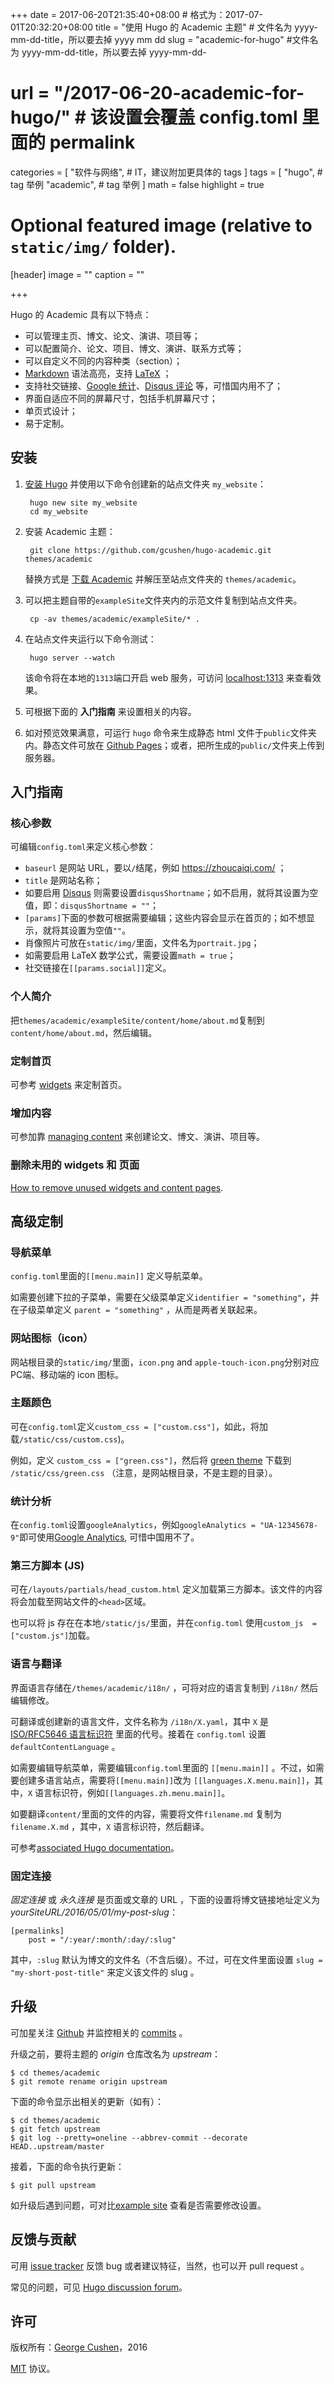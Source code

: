 +++
date = 2017-06-20T21:35:40+08:00 # 格式为：2017-07-01T20:32:20+08:00
title = "使用 Hugo 的 Academic 主题" # 文件名为 yyyy-mm-dd-title，所以要去掉 yyyy mm dd
slug = "academic-for-hugo" #文件名为 yyyy-mm-dd-title，所以要去掉 yyyy-mm-dd-
# url = "/2017-06-20-academic-for-hugo/" # 该设置会覆盖 config.toml 里面的 permalink 
categories = [
    "软件与网络", # IT，建议附加更具体的 tags
]
tags = [
    "hugo", # tag 举例
    "academic", # tag 举例
]
math = false
highlight = true

# Optional featured image (relative to `static/img/` folder).
[header]
image = ""
caption = ""

+++

Hugo 的 Academic 具有以下特点：

- 可以管理主页、博文、论文、演讲、项目等；
- 可以配置简介、论文、项目、博文、演讲、联系方式等；
- 可以自定义不同的内容种类（section）；
- [Markdown](post/writing-markdown-latex.md) 语法高亮，支持 [LaTeX](https://en.wikibooks.org/wiki/LaTeX/Mathematics) ；
- 支持社交链接、[Google 统计](https://analytics.google.com)、[Disqus 评论](https://disqus.com) 等，可惜国内用不了；
- 界面自适应不同的屏幕尺寸，包括手机屏幕尺寸；
- 单页式设计；
- 易于定制。

## 安装

1. [安装 Hugo](https://georgecushen.com/create-your-website-with-hugo/#installing-hugo) 并使用以下命令创建新的站点文件夹 `my_website`：

        hugo new site my_website
        cd my_website

2. 安装 Academic 主题：

        git clone https://github.com/gcushen/hugo-academic.git themes/academic

    替换方式是 [下载 Academic](https://github.com/gcushen/hugo-academic/archive/master.zip) 并解压至站点文件夹的 `themes/academic`。

3. 可以把主题自带的`exampleSite`文件夹内的示范文件复制到站点文件夹。<!--more-->

        cp -av themes/academic/exampleSite/* .

4. 在站点文件夹运行以下命令测试：

        hugo server --watch

    该命令将在本地的`1313`端口开启 web 服务，可访问 [localhost:1313](http://localhost:1313) 来查看效果。

5. 可根据下面的 **入门指南** 来设置相关的内容。

6. 如对预览效果满意，可运行 `hugo` 命令来生成静态 html 文件于`public`文件夹内。静态文件可放在 [Github Pages](https://georgecushen.com/create-your-website-with-hugo/)；或者，把所生成的`public/`文件夹上传到服务器。


## 入门指南

### 核心参数

可编辑`config.toml`来定义核心参数：

- `baseurl` 是网站 URL，要以`/`结尾，例如 https://zhoucaiqi.com/ ；
- `title` 是网站名称；
- 如要启用 [Disqus](https://disqus.com/) 则需要设置`disqusShortname`；如不启用，就将其设置为空值，即：`disqusShortname = ""`；
- `[params]`下面的参数可根据需要编辑；这些内容会显示在首页的；如不想显示，就将其设置为空值`""`。 
- 肖像照片可放在`static/img/`里面，文件名为`portrait.jpg`；
- 如需要启用 LaTeX 数学公式，需要设置`math = true`；
- 社交链接在`[[params.social]]`定义。

### 个人简介

把`themes/academic/exampleSite/content/home/about.md`复制到`content/home/about.md`，然后编辑。

### 定制首页

可参考 [widgets](post/widgets.md) 来定制首页。

### 增加内容

可参加靠 [managing content](post/managing-content.md) 来创建论文、博文、演讲、项目等。

### 删除未用的 widgets 和 页面

[How to remove unused widgets and content pages](post/managing-content.md#removing-content").

## 高级定制

### 导航菜单

`config.toml`里面的`[[menu.main]]` 定义导航菜单。

如需要创建下拉的子菜单，需要在父级菜单定义`identifier = "something"`，并在子级菜单定义 `parent = "something"` ，从而是两者关联起来。

### 网站图标（icon）

网站根目录的`static/img/`里面，`icon.png` and `apple-touch-icon.png`分别对应PC端、移动端的 icon 图标。

### 主题颜色

可在`config.toml`定义`custom_css = ["custom.css"]`，如此，将加载`/static/css/custom.css`)。

例如，定义 `custom_css = ["green.css"]`，然后将 [green theme](https://gist.github.com/gcushen/d5525a4506b9ccf83f2bce592a895495) 下载到 `/static/css/green.css` （注意，是网站根目录，不是主题的目录）。

### 统计分析

在`config.toml`设置`googleAnalytics`，例如`googleAnalytics = "UA-12345678-9"`即可使用[Google Analytics](http://www.google.com/analytics), 可惜中国用不了。

### 第三方脚本 (JS)

可在`/layouts/partials/head_custom.html` 定义加载第三方脚本。该文件的内容将会加载至网站文件的`<head>`区域。

也可以将 js 存在在本地`/static/js/`里面，并在`config.toml` 使用`custom_js  = ["custom.js"]`加载。

### 语言与翻译

界面语言存储在`/themes/academic/i18n/` ，可将对应的语言复制到 `/i18n/` 然后编辑修改。

可翻译或创建新的语言文件，文件名称为 `/i18n/X.yaml`，其中 `X` 是 [ISO/RFC5646 语言标识符](http://www.w3schools.com/tags/ref_language_codes.asp) 里面的代号。接着在 `config.toml` 设置 `defaultContentLanguage` 。

如需要编辑导航菜单，需要编辑`config.toml`里面的 `[[menu.main]]` 。不过，如需要创建多语言站点，需要将`[[menu.main]]`改为 `[[languages.X.menu.main]]`，其中，`X` 语言标识符，例如`[[languages.zh.menu.main]]`。

如要翻译`content/`里面的文件的内容，需要将文件`filename.md` 复制为`filename.X.md` ，其中，`X` 语言标识符，然后翻译。

可参考[associated Hugo documentation](https://gohugo.io/content/multilingual/)。

### 固定连接

*固定连接* 或 *永久连接* 是页面或文章的 URL ，下面的设置将博文链接地址定义为 *yourSiteURL/2016/05/01/my-post-slug*：

    [permalinks]
        post = "/:year/:month/:day/:slug"

其中，`:slug` 默认为博文的文件名（不含后缀）。不过，可在文件里面设置 `slug = "my-short-post-title"` 来定义该文件的  slug 。


## 升级

可加星关注 [Github](https://github.com/gcushen/hugo-academic/) 并监控相关的 [commits](https://github.com/gcushen/hugo-academic/commits/master) 。

升级之前，要将主题的 *origin* 仓库改名为 *upstream*：

    $ cd themes/academic
    $ git remote rename origin upstream

下面的命令显示出相关的更新（如有）：

    $ cd themes/academic
    $ git fetch upstream
    $ git log --pretty=oneline --abbrev-commit --decorate HEAD..upstream/master

接着，下面的命令执行更新：

    $ git pull upstream

如升级后遇到问题，可对比[example site](https://github.com/gcushen/hugo-academic/tree/master/exampleSite) 查看是否需要修改设置。


## 反馈与贡献

可用 [issue tracker](https://github.com/gcushen/hugo-academic/issues) 反馈 bug 或者建议特征，当然，也可以开 pull request 。

常见的问题，可见 [Hugo discussion forum](http://discuss.gohugo.io)。


## 许可

版权所有：[George Cushen](https://georgecushen.com)，2016

[MIT](https://github.com/gcushen/hugo-academic/blob/master/LICENSE.md) 协议。
